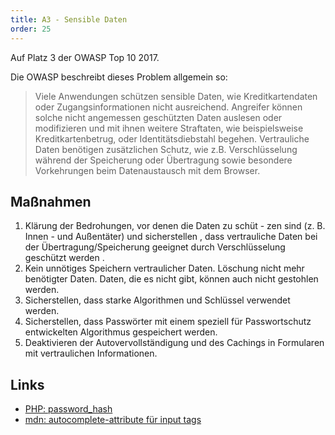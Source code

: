 ```yaml
---
title: A3 - Sensible Daten
order: 25
---
```


Auf Platz 3 der OWASP Top 10 2017.


Die OWASP beschreibt dieses Problem allgemein so:

> Viele Anwendungen schützen sensible Daten, wie Kreditkartendaten oder Zugangsinformationen nicht ausreichend.  Angreifer können solche nicht angemessen geschützten Daten auslesen oder modifizieren und mit ihnen weitere Straftaten, wie beispielsweise Kreditkartenbetrug, oder Identitätsdiebstahl begehen.  Vertrauliche Daten benötigen zusätzlichen Schutz, wie z.B.  Verschlüsselung während der Speicherung oder Übertragung sowie besondere Vorkehrungen beim Datenaustausch mit dem Browser. 

## Maßnahmen

1. Klärung der Bedrohungen, vor denen die Daten zu schüt - zen sind (z. B. Innen - und Außentäter) und sicherstellen , dass vertrauliche Daten bei der Übertragung/Speicherung geeignet durch Verschlüsselung geschützt werden .  
2.  Kein unnötiges Speichern vertraulicher Daten. Löschung nicht mehr benötigter Daten.  Daten, die es nicht gibt, können auch nicht gestohlen werden.
3.  Sicherstellen, dass starke Algorithmen und Schlüssel verwendet werden.
4.  Sicherstellen, dass Passwörter mit einem speziell für Passwortschutz entwickelten Algorithmus gespeichert werden.
5.  Deaktivieren der Autovervollständigung und des Cachings in Formularen mit vertraulichen Informationen.

## Links

* [PHP: password_hash](http://php.net/manual/de/function.password-hash.php)
* [mdn: autocomplete-attribute für input tags](https://developer.mozilla.org/de/docs/Web/HTML/Element/Input#attr-autocomplete)
